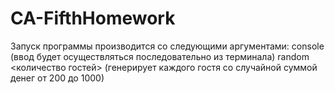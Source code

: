 # CA-FifthHomework

Запуск программы производится со следующими аргументами:
сonsole (ввод будет осуществляться последовательно из терминала)
random <количество гостей> (генерирует каждого гостя со случайной суммой денег от 200 до 1000)
